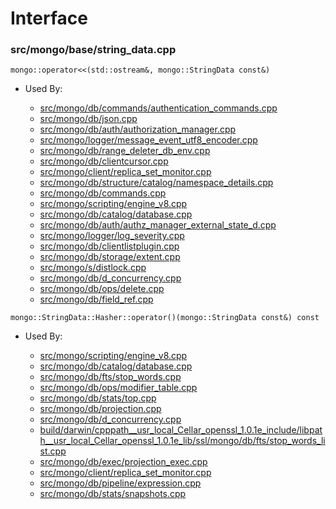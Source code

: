 
# Interface

### src/mongo/base/string\_data.cpp

<div></div>

    mongo::operator<<(std::ostream&, mongo::StringData const&)

- Used By:

    - [src/mongo/db/commands/authentication\_commands.cpp](../../../database\_commands)
    - [src/mongo/db/json.cpp](../../../bson)
    - [src/mongo/db/auth/authorization\_manager.cpp](../../../authentication)
    - [src/mongo/logger/message\_event\_utf8\_encoder.cpp](../../../logging\_system)
    - [src/mongo/db/range\_deleter\_db\_env.cpp](../../../sharding)
    - [src/mongo/db/clientcursor.cpp](../../../client\_and\_operation\_tracking)
    - [src/mongo/client/replica\_set\_monitor.cpp](../../../cpp\_client\_driver)
    - [src/mongo/db/structure/catalog/namespace\_details.cpp](../../../storage\_layer\_structure)
    - [src/mongo/db/commands.cpp](../../../database\_commands)
    - [src/mongo/scripting/engine\_v8.cpp](../../../javascript\_libraries)
    - [src/mongo/db/catalog/database.cpp](../../../storage\_layer\_structure)
    - [src/mongo/db/auth/authz\_manager\_external\_state\_d.cpp](../../../authentication)
    - [src/mongo/logger/log\_severity.cpp](../../../logging\_system)
    - [src/mongo/db/clientlistplugin.cpp](../../../web\_server)
    - [src/mongo/db/storage/extent.cpp](../../../storage\_layer\_structure)
    - [src/mongo/s/distlock.cpp](../../../sharding)
    - [src/mongo/db/d\_concurrency.cpp](../../../concurrency)
    - [src/mongo/db/ops/delete.cpp](../../../core\_query\_system)
    - [src/mongo/db/field\_ref.cpp](../../../update\_system)

<div></div>

    mongo::StringData::Hasher::operator()(mongo::StringData const&) const

- Used By:

    - [src/mongo/scripting/engine\_v8.cpp](../../../javascript\_libraries)
    - [src/mongo/db/catalog/database.cpp](../../../storage\_layer\_structure)
    - [src/mongo/db/fts/stop\_words.cpp](../../../full\_text\_search\_module)
    - [src/mongo/db/ops/modifier\_table.cpp](../../../update\_system)
    - [src/mongo/db/stats/top.cpp](../../../utilities)
    - [src/mongo/db/projection.cpp](../../../core\_query\_system)
    - [src/mongo/db/d\_concurrency.cpp](../../../concurrency)
    - [build/darwin/cpppath\_\_usr\_local\_Cellar\_openssl\_1.0.1e\_include/libpath\_\_usr\_local\_Cellar\_openssl\_1.0.1e\_lib/ssl/mongo/db/fts/stop\_words\_list.cpp](../../../full\_text\_search\_module)
    - [src/mongo/db/exec/projection\_exec.cpp](../../../core\_query\_system)
    - [src/mongo/client/replica\_set\_monitor.cpp](../../../cpp\_client\_driver)
    - [src/mongo/db/pipeline/expression.cpp](../../../aggregation\_framework)
    - [src/mongo/db/stats/snapshots.cpp](../../../utilities)
